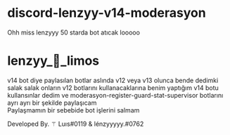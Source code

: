 # discord-lenzyy-v14-moderasyon
Ohh miss lenzyyy 50 starda bot atıcak looooo

# lenzyy_🌼_limos
v14 bot diye paylasılan botlar aslında v12 veya v13 olunca bende dedimki salak salak onların v12 botlarını kullanacaklarına benim yaptığım v14 botu kullansınlar dedim ve moderasyon-register-guard-stat-supervisor botlarını ayrı ayrı bir şekilde paylaşıcam  
Paylaşmamın bir sebebide bot işlerini salmam 



Developed By. ⚚ Luıs#0119 & lénzyyyyy.#0762
